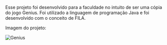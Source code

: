 Esse projeto foi desenvolvido para a faculdade no intuito de ser uma cópia do jogo Genius.
Foi utilizado a linguagem de programação Java e foi desenvolvido com o conceito de FILA.

Imagem do projeto: 

![Genius](https://user-images.githubusercontent.com/55213140/132969841-46a2e241-aa5f-4d4f-88cd-ef0cb4c6031c.png)



